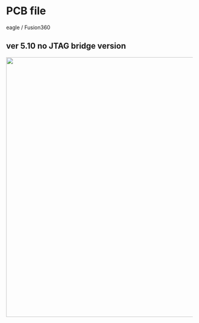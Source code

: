 # PCB file
  
eagle / Fusion360
  
  
  
  ## ver 5.10 no JTAG bridge version  
  <img src="https://user-images.githubusercontent.com/44044800/236678216-b44532cf-94ce-4508-aa59-58d757f42e29.png" width="700px">  
  
